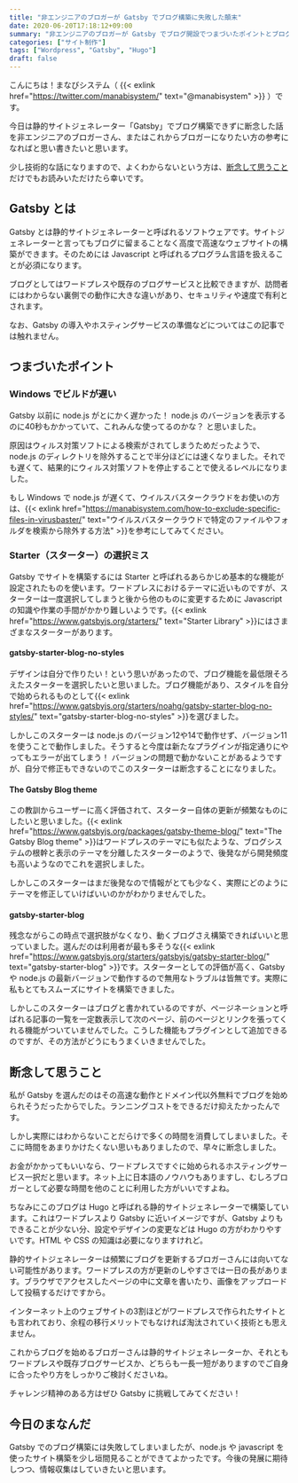 ```yaml
---
title: "非エンジニアのブロガーが Gatsby でブログ構築に失敗した顛末"
date: 2020-06-20T17:18:12+09:00
summary: "非エンジニアのブロガーが Gatsby でブログ開設でつまづいたポイントとブログ周辺技術の選択について思うこと"
categories: ["サイト制作"]
tags: ["Wordpress", "Gatsby", "Hugo"]
draft: false
---
```


こんにちは！まなびシステム（ {{< exlink href="https://twitter.com/manabisystem/" text="@manabisystem" >}} ）です。

今日は静的サイトジェネレーター「Gatsby」でブログ構築できずに断念した話を非エンジニアのブロガーさん、またはこれからブロガーになりたい方の参考になればと思い書きたいと思います。

少し技術的な話になりますので、よくわからないという方は、[断念して思うこと](#断念して思うこと)だけでもお読みいただけたら幸いです。

## Gatsby とは

Gatsby とは静的サイトジェネレーターと呼ばれるソフトウェアです。サイトジェネレーターと言ってもブログに留まることなく高度で高速なウェブサイトの構築ができます。そのためには Javascript と呼ばれるプログラム言語を扱えることが必須になります。

ブログとしてはワードプレスや既存のブログサービスと比較できますが、訪問者にはわからない裏側での動作に大きな違いがあり、セキュリティや速度で有利とされます。

なお、Gatsby の導入やホスティングサービスの準備などについてはこの記事では触れません。

## つまづいたポイント

### Windows でビルドが遅い

Gatsby 以前に node.js がとにかく遅かった！ node.js のバージョンを表示するのに40秒もかかっていて、これみんな使ってるのかな？ と思いました。

原因はウィルス対策ソフトによる検索がされてしまうためだったようで、node.js のディレクトリを除外することで半分ほどには速くなりました。それでも遅くて、結果的にウィルス対策ソフトを停止することで使えるレベルになりました。

もし Windows で node.js が遅くて、ウイルスバスタークラウドをお使いの方は、{{< exlink href="https://manabisystem.com/how-to-exclude-specific-files-in-virusbaster/" text="ウイルスバスタークラウドで特定のファイルやフォルダを検索から除外する方法" >}}を参考にしてみてください。

### Starter（スターター）の選択ミス

Gatsby でサイトを構築するには Starter と呼ばれるあらかじめ基本的な機能が設定されたものを使います。ワードプレスにおけるテーマに近いものですが、スターターは一度選択してしまうと後から他のものに変更するために Javascript の知識や作業の手間がかかり難しいようです。{{< exlink href="https://www.gatsbyjs.org/starters/" text="Starter Library" >}}にはさまざまなスターターがあります。

#### gatsby-starter-blog-no-styles

デザインは自分で作りたい！という思いがあったので、ブログ機能を最低限そろえたスターターを選択したいと思いました。ブログ機能があり、スタイルを自分で始められるものとして{{< exlink href="https://www.gatsbyjs.org/starters/noahg/gatsby-starter-blog-no-styles/" text="gatsby-starter-blog-no-styles" >}}を選びました。

しかしこのスターターは node.js のバージョン12や14で動作せず、バージョン11を使うことで動作しました。そうすると今度は新たなプラグインが指定通りにやってもエラーが出てしまう！ バージョンの問題で動かないことがあるようですが、自分で修正もできないのでこのスターターは断念することになりました。

#### The Gatsby Blog theme

この教訓からユーザーに高く評価されて、スターター自体の更新が頻繁なものにしたいと思いました。{{< exlink href="https://www.gatsbyjs.org/packages/gatsby-theme-blog/" text="The Gatsby Blog theme" >}}はワードプレスのテーマにも似たような、ブログシステムの根幹と表示のテーマを分離したスターターのようで、後発ながら開発頻度も高いようなのでこれを選択しました。

しかしこのスターターはまだ後発なので情報がとても少なく、実際にどのようにテーマを修正していけばいいのかがわかりませんでした。

#### gatsby-starter-blog

残念ながらこの時点で選択肢がなくなり、動くブログさえ構築できればいいと思っていました。選んだのは利用者が最も多そうな{{< exlink href="https://www.gatsbyjs.org/starters/gatsbyjs/gatsby-starter-blog/" text="gatsby-starter-blog" >}}です。スターターとしての評価が高く、Gatsby や node.js の最新バージョンで動作するので無用なトラブルは皆無です。実際に私もとてもスムーズにサイトを構築できました。

しかしこのスターターはブログと書かれているのですが、ページネーションと呼ばれる記事の一覧を一定数表示して次のページ、前のページとリンクを張ってくれる機能がついていませんでした。こうした機能もプラグインとして追加できるのですが、その方法がどうにもうまくいきませんでした。

## 断念して思うこと

私が Gatsby を選んだのはその高速な動作とドメイン代以外無料でブログを始められそうだったからでした。ランニングコストをできるだけ抑えたかったんです。

しかし実際にはわからないことだらけで多くの時間を消費してしまいました。そこに時間をあまりかけたくない思いもありましたので、早々に断念しました。

お金がかかってもいいなら、ワードプレスですぐに始められるホスティングサービス一択だと思います。ネット上に日本語のノウハウもありますし、むしろブロガーとして必要な時間を他のことに利用した方がいいですよね。

ちなみにこのブログは Hugo と呼ばれる静的サイトジェネレーターで構築しています。これはワードプレスより Gatsby に近いイメージですが、Gatsby よりもできることが少ない分、設定やデザインの変更などは Hugo の方がわかりやすいです。HTML や CSS の知識は必要になりますけれど。

静的サイトジェネレーターは頻繁にブログを更新するブロガーさんには向いてない可能性があります。ワードプレスの方が更新のしやすさでは一日の長があります。ブラウザでアクセスしたページの中に文章を書いたり、画像をアップロードして投稿するだけですから。

インターネット上のウェブサイトの3割ほどがワードプレスで作られたサイトとも言われており、余程の移行メリットでもなければ淘汰されていく技術とも思えません。

これからブログを始めるブロガーさんは静的サイトジェネレーターか、それともワードプレスや既存ブログサービスか、どちらも一長一短がありますのでご自身に合ったやり方をしっかりご検討くださいね。

チャレンジ精神のある方はぜひ Gatsby に挑戦してみてください！

## 今日のまなんだ

Gatsby でのブログ構築には失敗してしまいましたが、node.js や javascript を使ったサイト構築を少し垣間見ることができてよかったです。今後の発展に期待しつつ、情報収集はしていきたいと思います。
